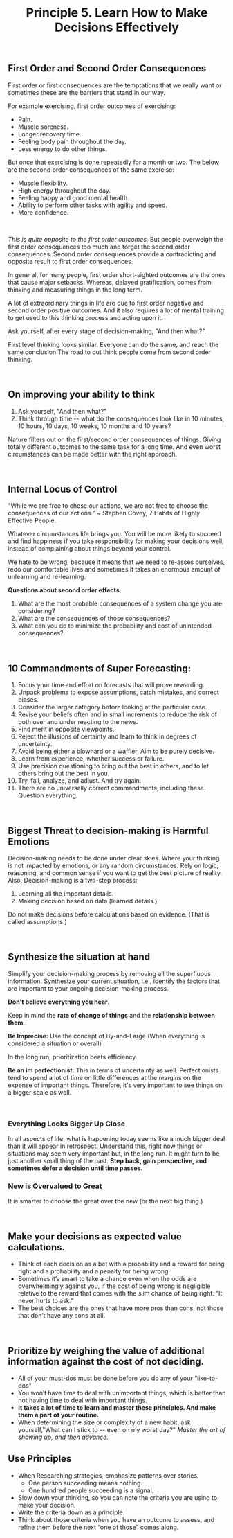 <h1 align="center"> Principle 5. Learn How to Make Decisions Effectively </h1>

</br>

## First Order and Second Order Consequences

First order or first consequences are the temptations that we really want or sometimes these are the barriers that stand in our way.

For example exercising, first order outcomes of exercising:

-   Pain.
-   Muscle soreness.
-   Longer recovery time.
-   Feeling body pain throughout the day.
-   Less energy to do other things.

But once that exercising is done repeatedly for a month or two. The below are the second order consequences of the same exercise:

-   Muscle flexibility.
-   High energy throughout the day.
-   Feeling happy and good mental health.
-   Ability to perform other tasks with agility and speed.
-   More confidence.

</br>

_This is quite opposite to the first order outcomes._
But people overweigh the first order consequences too much and forget the second order consequences.
Second order consequences provide a contradicting and opposite result to first order consequences.

In general, for many people, first order short-sighted outcomes are the ones that cause major setbacks. Whereas, delayed gratification, comes from thinking and measuring things in the long term.

A lot of extraordinary things in life are due to first order negative and second order positive outcomes. And it also requires a lot of mental training to get used to this thinking process and acting upon it.

Ask yourself, after every stage of decision-making, "And then what?".

First level thinking looks similar. Everyone can do the same, and reach the same conclusion.The road to out think people come from second order thinking.

</br>

## On improving your ability to think

1. Ask yourself, "And then what?"
2. Think through time -- what do the consequences look like in 10 minutes, 10 hours, 10 days, 10 weeks, 10 months and 10 years?

Nature filters out on the first/second order consequences of things. Giving totally different outcomes to the same task for a long time. And even worst circumstances can be made better with the right approach.

</br>

## Internal Locus of Control

"While we are free to chose our actions, we are not free to choose the consequences of our actions."
~ Stephen Covey, 7 Habits of Highly Effective People.

Whatever circumstances life brings you. You will be more likely to succeed and find happiness if you take responsibility for making your decisions well, instead of complaining about things beyond your control.

We hate to be wrong, because it means that we need to re-asses ourselves, redo our comfortable lives and sometimes it takes an enormous amount of unlearning and re-learning.

**Questions about second order effects.**

1. What are the most probable consequences of a system change you are considering?
2. What are the consequences of those consequences?
3. What can you do to minimize the probability and cost of unintended consequences?

</br>

## 10 Commandments of Super Forecasting:

1. Focus your time and effort on forecasts that will prove rewarding.
2. Unpack problems to expose assumptions, catch mistakes, and correct biases.
3. Consider the larger category before looking at the particular case.
4. Revise your beliefs often and in small increments to reduce the risk of both over and under reacting to the news.
5. Find merit in opposite viewpoints.
6. Reject the illusions of certainty and learn to think in degrees of uncertainty.
7. Avoid being either a blowhard or a waffler. Aim to be purely decisive.
8. Learn from experience, whether success or failure.
9. Use precision questioning to bring out the best in others, and to let others bring out the best in you.
10. Try, fail, analyze, and adjust. And try again.
11. There are no universally correct commandments, including these. Question everything.

</br>

## Biggest Threat to decision-making is Harmful Emotions

Decision-making needs to be done under clear skies. Where your thinking is not impacted by emotions, or any random circumstances. Rely on logic, reasoning, and common sense if you want to get the best picture of reality.
Also, Decision-making is a two-step process:

1.  Learning all the important details.
2.  Making decision based on data (learned details.)

Do not make decisions before calculations based on evidence. (That is called assumptions.)

</br>

## Synthesize the situation at hand

Simplify your decision-making process by removing all the superfluous information. Synthesize your current situation, i.e., identify the factors that are important to your ongoing decision-making process.

**Don't believe everything you hear**.

Keep in mind the **rate of change of things** and the **relationship between them**.

**Be Imprecise:** Use the concept of By-and-Large (When everything is considered a situation or overall)

In the long run, prioritization beats efficiency.

**Be an im perfectionist:** This in terms of uncertainty as well. Perfectionists tend to spend a lot of time on little differences at the margins on the expense of important things. Therefore, it's very important to see things on a bigger scale as well.

</br>

### Everything Looks Bigger Up Close

In all aspects of life, what is happening today seems like a much bigger deal than it will appear in retrospect. Understand this, right now things or situations may seem very important but, in the long run. It might turn to be just another small thing of the past.
**Step back, gain perspective, and sometimes defer a decision until time passes.**

### New is Overvalued to Great

It is smarter to choose the great over the new (or the next big thing.)

</br>

## Make your decisions as expected value calculations.

-   Think of each decision as a bet with a probability and a reward for being right and a probability and a penalty for being wrong.
-   Sometimes it’s smart to take a chance even when the odds are overwhelmingly against you, if the cost of being wrong is negligible relative to the reward that comes with the slim chance of being right. “It never hurts to ask.”
-   The best choices are the ones that have more pros than cons, not those that don’t have any cons at all.

</br>

## Prioritize by weighing the value of additional information against the cost of not deciding.

-   All of your must-dos must be done before you do any of your “like-to-dos”
-   You won’t have time to deal with unimportant things, which is better than not having time to deal with important things.
-   **It takes a lot of time to learn and master these principles. And make them a part of your routine.**
-   When determining the size or complexity of a new habit, ask yourself,"What can I stick to -- even on my worst day?" _Master the art of showing up, and then advance._
    </br>

## Use Principles

-   When Researching strategies, emphasize patterns over stories.
    -   One person succeeding means nothing.
    -   One hundred people succeeding is a signal.
-   Slow down your thinking, so you can note the criteria you are using to make your decision.
-   Write the criteria down as a principle.
-   Think about those criteria when you have an outcome to assess, and refine them before the next “one of those” comes along.
